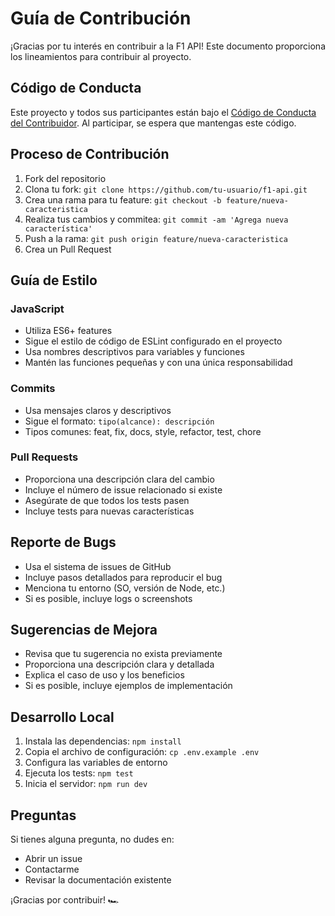 # Guía de Contribución

¡Gracias por tu interés en contribuir a la F1 API! Este documento proporciona los lineamientos para contribuir al proyecto.

## Código de Conducta

Este proyecto y todos sus participantes están bajo el [Código de Conducta del Contribuidor](https://www.contributor-covenant.org/es/version/2/0/code_of_conduct/). Al participar, se espera que mantengas este código.

## Proceso de Contribución

1. Fork del repositorio
2. Clona tu fork: `git clone https://github.com/tu-usuario/f1-api.git`
3. Crea una rama para tu feature: `git checkout -b feature/nueva-caracteristica`
4. Realiza tus cambios y commitea: `git commit -am 'Agrega nueva característica'`
5. Push a la rama: `git push origin feature/nueva-caracteristica`
6. Crea un Pull Request

## Guía de Estilo

### JavaScript

- Utiliza ES6+ features
- Sigue el estilo de código de ESLint configurado en el proyecto
- Usa nombres descriptivos para variables y funciones
- Mantén las funciones pequeñas y con una única responsabilidad

### Commits

- Usa mensajes claros y descriptivos
- Sigue el formato: `tipo(alcance): descripción`
- Tipos comunes: feat, fix, docs, style, refactor, test, chore

### Pull Requests

- Proporciona una descripción clara del cambio
- Incluye el número de issue relacionado si existe
- Asegúrate de que todos los tests pasen
- Incluye tests para nuevas características

## Reporte de Bugs

- Usa el sistema de issues de GitHub
- Incluye pasos detallados para reproducir el bug
- Menciona tu entorno (SO, versión de Node, etc.)
- Si es posible, incluye logs o screenshots

## Sugerencias de Mejora

- Revisa que tu sugerencia no exista previamente
- Proporciona una descripción clara y detallada
- Explica el caso de uso y los beneficios
- Si es posible, incluye ejemplos de implementación

## Desarrollo Local

1. Instala las dependencias: `npm install`
2. Copia el archivo de configuración: `cp .env.example .env`
3. Configura las variables de entorno
4. Ejecuta los tests: `npm test`
5. Inicia el servidor: `npm run dev`

## Preguntas

Si tienes alguna pregunta, no dudes en:

- Abrir un issue
- Contactarme
- Revisar la documentación existente

¡Gracias por contribuir! 🏎️
